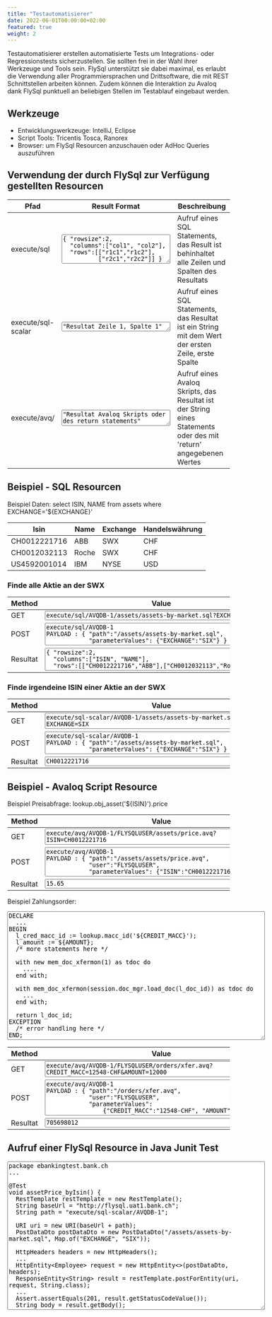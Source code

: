 ```yaml
---
title: "Testautomatisierer"
date: 2022-06-01T00:00:00+02:00
featured: true
weight: 2
---
```


Testautomatisierer erstellen automatisierte Tests um Integrations- oder Regressionstests sicherzustellen. Sie sollten frei in der Wahl ihrer Werkzeuge und Tools sein. FlySql unterstützt sie dabei maximal, es erlaubt die Verwendung aller Programmiersprachen und Drittsoftware, die mit REST Schnittstellen arbeiten können. Zudem können die Interaktion zu Avaloq dank FlySql punktuell an beliebigen Stellen im Testablauf eingebaut werden.

## Werkzeuge
- Entwicklungswerkzeuge: IntelliJ, Eclipse
- Script Tools: Tricentis Tosca, Ranorex
- Browser: um FlySql Resourcen anzuschauen oder AdHoc Queries auszuführen

## Verwendung der durch FlySql zur Verfügung gestellten Resourcen
<table class="table">
  <thead class="thead-light">
    <tr>
      <th>Pfad</th>
      <th>Result Format</th>
      <th>Beschreibung</th>
    </tr>
  </thead>
  <tbody>
    <tr>
      <td>execute/sql</td>
      <td><textarea class="textarea-code-snippet" rows="4" cols="28">{ "rowsize":2,
  "columns":["col1", "col2"], 
  "rows":[["r1c1","r1c2"],
          ["r2c1","r2c2"]] }</textarea></td>  
      <td>Aufruf eines SQL Statements, das Result ist behinhaltet alle Zeilen und Spalten des Resultats</td>
    </tr>
    <tr>
      <td>execute/sql-scalar</td>
      <td><textarea class="textarea-code-snippet" rows="1" cols="28">"Resultat Zeile 1, Spalte 1"</textarea></td>
      <td>Aufruf eines SQL Statements, das Resultat ist ein String mit dem Wert der ersten Zeile, erste Spalte</td>
    </tr>
    <tr>
      <td>execute/avq/</td>
      <td><textarea class="textarea-code-snippet" rows="2" cols="28">"Resultat Avaloq Skripts oder des return statements"</textarea></td>
      <td>Aufruf eines Avaloq Skripts, das Resultat ist der String eines Statements oder des mit 'return' angegebenen Wertes</td>
    </tr>
  </tbody>
</table>


## Beispiel - SQL Resourcen
Beispiel Daten:  <span class="code-snippet">select ISIN, NAME from assets where EXCHANGE='${EXCHANGE}'</span>
<table class="table">
  <thead class="thead-light">
    <tr>
      <th>Isin</th>
      <th>Name</th>
      <th>Exchange</th>
      <th>Handelswährung</th>
    </tr>
  </thead>
  <tbody>
    <tr>
      <td>CH0012221716</td>
      <td>ABB</td>
      <td>SWX</td>
      <td>CHF</td>
    </tr>
    <tr>
      <td>CH0012032113</td>
      <td>Roche</td>
      <td>SWX</td>
      <td>CHF</td>
    </tr>
    <tr>
      <td>US4592001014</td>
      <td>IBM</td>
      <td>NYSE</td>
      <td>USD</td>
    </tr>
  </tbody>
</table>  

### Finde alle Aktie an der SWX
<table class="table">
  <thead class="thead-light">
    <tr>
      <th>Method</th>
      <th>Value</th>
    </tr>
  </thead>
  <tbody>
    <tr>
      <td>GET</td>
      <td>
        <textarea class="textarea-code-snippet mb-2" rows="1" cols="63" id="post1" >execute/sql/AVQDB-1/assets/assets-by-market.sql?EXCHANGE=SIX
        </textarea>
      </td>
    </tr>
    <tr>
      <td>POST</td>
      <td>
        <textarea class="textarea-code-snippet mb-2" rows="3" cols="63" id="post1" >execute/sql/AVQDB-1        
PAYLOAD : { "path":"/assets/assets-by-market.sql",
            "parameterValues": {"EXCHANGE":"SIX"} }
        </textarea> 
      </td>
    </tr>
    <tr>
      <td>Resultat</td>
      <td>
        <textarea class="textarea-code-snippet mb-2" rows="3" cols="63" id="post1" >
{ "rowsize":2,
  "columns":["ISIN", "NAME"], 
  "rows":[["CH0012221716","ABB"],["CH0012032113","Roche"]] }
        </textarea>
      </td>
    </tr>
  </tbody>
</table>

### Finde irgendeine ISIN einer Aktie an der SWX
<table class="table">
  <thead class="thead-light">
    <tr>
      <th>Method</th>
      <th>Value</th>
    </tr>
  </thead>
  <tbody>
    <tr>
      <td>GET</td>
      <td>
        <textarea class="textarea-code-snippet mb-2" rows="2" cols="63" id="post1" >execute/sql-scalar/AVQDB-1/assets/assets-by-market.sql?EXCHANGE=SIX
        </textarea>
      </td>
    </tr>
    <tr>
      <td>POST</td>
      <td>
        <textarea class="textarea-code-snippet mb-2" rows="3" cols="63" id="post1" >execute/sql-scalar/AVQDB-1        
PAYLOAD : { "path":"/assets/assets-by-market.sql",
            "parameterValues": {"EXCHANGE":"SIX"} }
        </textarea> 
      </td>
    </tr>
    <tr>
      <td>Resultat</td>
      <td>
        <textarea class="textarea-code-snippet mb-2" rows="1" cols="63" id="post1" >
CH0012221716
        </textarea>
      </td>
    </tr>
  </tbody>
</table>

## Beispiel - Avaloq Script Resource
Beispiel Preisabfrage:  <span class="code-snippet">lookup.obj_asset('${ISIN}').price</span>
<table class="table">
  <thead class="thead-light">
    <tr>
      <th>Method</th>
      <th>Value</th>
    </tr>
  </thead>
  <tbody>
    <tr>
      <td>GET</td>
      <td>
        <textarea class="textarea-code-snippet mb-2" rows="2" cols="63" id="post1" >execute/avq/AVQDB-1/FLYSQLUSER/assets/price.avq?ISIN=CH0012221716
        </textarea>
      </td>
    </tr>
    <tr>
      <td>POST</td>
      <td>
        <textarea class="textarea-code-snippet mb-2" rows="4" cols="63" id="post1" >execute/avq/AVQDB-1        
PAYLOAD : { "path":"/assets/assets/price.avq",
            "user":"FLYSQLUSER",
            "parameterValues": {"ISIN":"CH0012221716"} }
        </textarea> 
      </td>
    </tr>
    <tr>
      <td>Resultat</td>
      <td>
        <textarea class="textarea-code-snippet mb-2" rows="1" cols="63" id="post1" >
15.65
        </textarea>
      </td>
    </tr>
  </tbody>
</table>

Beispiel Zahlungsorder:
<textarea class="textarea-code-snippet" rows="19" cols="70" >
DECLARE
  ...
BEGIN
  l_cred_macc_id := lookup.macc_id('${CREDIT_MACC}');
  l_amount := ${AMOUNT};
  /* more statements here */
  
  with new mem_doc_xfermon(1) as tdoc do
    ....
  end with;
  
  with mem_doc_xfermon(session.doc_mgr.load_doc(l_doc_id)) as tdoc do
    ...
  end with;

  return l_doc_id;
EXCEPTION
  /* error handling here */
END;
</textarea>

<table class="table">
  <thead class="thead-light">
    <tr>
      <th>Method</th>
      <th>Value</th>
    </tr>
  </thead>
  <tbody>
    <tr>
      <td>GET</td>
      <td>
        <textarea class="textarea-code-snippet mb-2" rows="2" cols="63" id="post1" >execute/avq/AVQDB-1/FLYSQLUSER/orders/xfer.avq?CREDIT_MACC=12548-CHF&AMOUNT=12000
        </textarea>
      </td>
    </tr>
    <tr>
      <td>POST</td>
      <td>
        <textarea class="textarea-code-snippet mb-2" rows="5" cols="63" id="post1" >execute/avq/AVQDB-1        
PAYLOAD : { "path":"/orders/xfer.avq",
            "user":"FLYSQLUSER",
            "parameterValues": 
                {"CREDIT_MACC":"12548-CHF", "AMOUNT":"12000"} }
        </textarea> 
      </td>
    </tr>
    <tr>
      <td>Resultat</td>
      <td>
        <textarea class="textarea-code-snippet mb-2" rows="1" cols="63" id="post1" >
705698012
        </textarea>
      </td>
    </tr>
  </tbody>
</table>

## Aufruf einer FlySql Resource in Java Junit Test
<textarea class="textarea-code-snippet" rows="22" cols="70" >
package ebankingtest.bank.ch
...

@Test
void assetPrice_byIsin() {
  RestTemplate restTemplate = new RestTemplate();
  String baseUrl = "http://flysql.uat1.bank.ch";
  String path = "execute/sql-scalar/AVQDB-1";

  URI uri = new URI(baseUrl + path);
  PostDataDto postDataDto = new PostDataDto("/assets/assets-by-market.sql", Map.of("EXCHANGE", "SIX"));

  HttpHeaders headers = new HttpHeaders();
  ...
  HttpEntity<Employee> request = new HttpEntity<>(postDataDto, headers);
  ResponseEntity<String> result = restTemplate.postForEntity(uri, request, String.class);
  ...
  Assert.assertEquals(201, result.getStatusCodeValue());
  String body = result.getBody();
  ...
}

</textarea>
